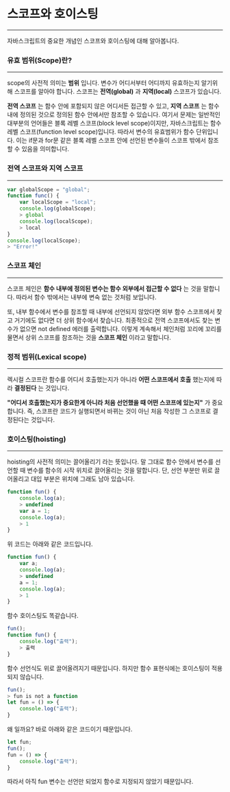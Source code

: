 # 스코프와 호이스팅
---

자바스크립트의 중요한 개념인 스코프와 호이스팅에 대해 알아봅니다.

### 유효 범위(Scope)란?
---

scope의 사전적 의미는 __범위__ 입니다. 변수가 어디서부터 어디까지 유효하는지 알기위해 스코프를 알아야 합니다.
스코프는 __전역(global)__ 과 __지역(local)__ 스코프가 있습니다.

__전역 스코프__ 는 함수 안에 포함되지 않은 어디서든 접근할 수 있고, __지역 스코프__ 는  함수 내에 정의된 것으로 정의된 함수 안에서만 참조할 수 있습니다.
여기서 문제는 일반적인 대부분의 언어들은 블록 레벨 스코프(block level scope)이지만, 자바스크립트는 함수 레벨 스코프(function level scope)입니다. 따라서 변수의 유효범위가 함수 단위입니다. 이는 if문과 for문 같은 블록 레벨 스코프 안에 선언된 변수들이 스코프 밖에서 참조할 수 있음을 의미합니다.

### 전역 스코프와 지역 스코프
---

``` javascript
var globalScope = "global";
function func() {
    var localScope = "local";
    console.log(globalScope);
    > global
    console.log(localScope);
    > local
}
console.log(localScope);
> "Error!"
```

### 스코프 체인
---

스코프 체인은 __함수 내부에 정의된 변수는 함수 외부에서 접근할 수 없다__ 는 것을 말합니다.
따라서 함수 밖에서는 내부에 변숙 없는 것처럼 보입니다.

또, 내부 함수에서 변수를 참조할 때 내부에 선언되지 않았다면 외부 함수 스코프에서 찾고 거기에도 없다면 더 상위 함수에서 찾습니다. 최종적으로 전역 스코프에서도 찾는 변수가 없으면 not defined 에러를 출력합니다. 이렇게 계속해서 체인처럼 꼬리에 꼬리를 물면서 상위 스코프를 참조하는 것을 __스코프 체인__ 이라고 말합니다.

### 정적 범위(Lexical scope)
---

렉시컬 스코프란 함수를 어디서 호출했는지가 아니라 __어떤 스코프에서 호출__ 했는지에 따라 __결정된다__ 는 것입니다.

__"어디서 호출했는지가 중요한게 아니라 처음 선언했을 때 어떤 스코프에 있는지"__ 가 중요합니다.
즉, 스코프란 코드가 실행되면서 바뀌는 것이 아닌 처음 작성한 그 스코프로 결정된다는 것입니다.

### 호이스팅(hoisting)
---

hoisting의 사전적 의미는 끌어올리기 라는 뜻입니다. 말 그대로 함수 안에서 변수를 선언할 때 변수를 함수의 시작 위치로 끌어올리는 것을 말합니다. 단, 선언 부분만 위로 끌어올리고 대입 부분은 위치에 그래도 남아 있습니다.
``` javascript
function fun() {
    console.log(a);
    > undefined
    var a = 1;
    console.log(a);
    > 1
}
```
위 코드는 아래와 같은 코드입니다.
``` javascript
function fun() {
    var a;
    console.log(a);
    > undefined
    a = 1;
    console.log(a);
    > 1
}
```

함수 호이스팅도 똑같습니다.
``` javascript
fun();
function fun() {
    console.log("출력");
    > 출력
}
```
함수 선언식도 위로 끌어올려지기 때문입니다. 하지만 함수 표현식에는 호이스팅이 적용되지 않습니다.
``` javascript
fun();
> fun is not a function
let fun = () => {
    console.log("출력");
}
```
왜 일까요? 바로 아래와 같은 코드이기 때문입니다.

``` javascript
let fun;
fun();
fun = () => {
    console.log("출력");
}
```
따라서 아직 fun 변수는 선언만 되었지 함수로 지정되지 않았기 때문입니다.